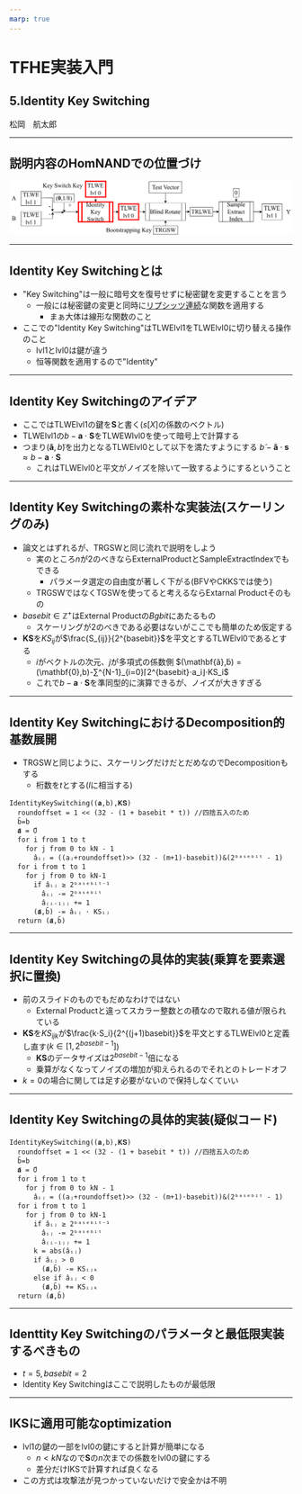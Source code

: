 ```yaml
---
marp: true
---
```

<!-- 
theme: default
size: 16:9
paginate: true
footer : ![](../../image/ccbysa.png) [licence](https://creativecommons.org/licenses/by-sa/4.0/)
style: |
  h1, h2, h3, h4, h5, header, footer {
        color: white;
    }
  section {
    background-color: #505050;
    color:white
  }
  table{
      color:black
  }
  code{
    color:black
  }
    a {
    font-weight:bold;
    color:#F00;
  } 
-->

<!-- page_number: true -->

# TFHE実装入門

## 5.Identity Key Switching

松岡　航太郎

---

## 説明内容のHomNANDでの位置づけ

![](../../image/IdentityKeySwitchingHomNANDdiagramreversed.png)

---

## Identity Key Switchingとは

- "Key Switching"は一般に暗号文を復号せずに秘密鍵を変更することを言う
  - 一般には秘密鍵の変更と同時に[リプシッツ連続](https://ja.wikipedia.org/wiki/%E3%83%AA%E3%83%97%E3%82%B7%E3%83%83%E3%83%84%E9%80%A3%E7%B6%9A)な関数を適用する
    - まぁ大体は線形な関数のこと
- ここでの"Identity Key Switching"はTLWElvl1をTLWElvl0に切り替える操作のこと
  - lvl1とlvl0は鍵が違う
  - 恒等関数を適用するので"Identity"

---

## Identity Key Switchingのアイデア

- ここではTLWElvl1の鍵を$\mathbf{S}$と書く($s[X]$の係数のベクトル)
- TLWElvl1の$b-\mathbf{a}⋅ \mathbf{S}$をTLWEWlvl0を使って暗号上で計算する
- つまり$(\mathbf{ã},b̃)$を出力となるTLWElvl0として以下を満たすようにする
$b̃-\mathbf{ã}⋅\mathbf{s} ≈ b-\mathbf{a}⋅ \mathbf{S}$
  - これはTLWElvl0と平文がノイズを除いて一致するようにするということ

---

## Identity Key Switchingの素朴な実装法(スケーリングのみ)

- 論文とはずれるが、TRGSWと同じ流れで説明をしよう
  - 実のところ$n$が2のべきならExternalProductとSampleExtractIndexでもできる
    - パラメータ選定の自由度が著しく下がる(BFVやCKKSでは使う)
  - TRGSWではなくTGSWを使ってると考えるならExtarnal Productそのもの
- $basebit∈\mathbb{Z}^+$はExternal Productの$Bgbit$にあたるもの
  - スケーリングが2のべきである必要はないがここでも簡単のため仮定する
- $\mathbf{KS}$を$KS_{ij}$が$\frac{S_{ij}}{2^{basebit}}$を平文とするTLWElvl0であるとする
  - $i$がベクトルの次元、$j$が多項式の係数側
$(\mathbf{ã},b̃) = (\mathbf{0},b)-∑^{N-1}_{i=0}⌈2^{basebit}⋅a_i⌋⋅KS_i$
  - これで$b-\mathbf{a}⋅ \mathbf{S}$を準同型的に演算できるが、ノイズが大きすぎる

---

## Identity Key SwitchingにおけるDecomposition的基数展開

- TRGSWと同じように、スケーリングだけだとだめなのでDecompositionもする
  - 桁数を$t$とする($l$に相当する)

```
IdentityKeySwitching((𝐚,b),𝐊𝐒)
  roundoffset = 1 << (32 - (1 + basebit * t)) //四捨五入のため
  b̄=b
  𝐚̄ = 0⃗
  for i from 1 to t
    for j from 0 to kN - 1
      âᵢⱼ = ((aⱼ+roundoffset)>> (32 - (m+1)⋅basebit))&(2ᵇᵃˢᵉᵇⁱᵗ - 1)
  for i from t to 1
    for j from 0 to kN-1
      if âᵢⱼ ≥ 2ᵇᵃˢᵉᵇⁱᵗ⁻¹
        âᵢⱼ -= 2ᵇᵃˢᵉᵇⁱᵗ
        â₍ᵢ₋₁₎ⱼ += 1
      (𝐚̄,b̄) -= âᵢⱼ ⋅ KSᵢⱼ
  return (𝐚̄,b̄)
```
---

## Identity Key Switchingの具体的実装(乗算を要素選択に置換)

- 前のスライドのものでもだめなわけではない
  - External Productと違ってスカラー整数との積なので取れる値が限られている
- $\mathbf{KS}$を$KS_{ijk}$が$\frac{k⋅S_i}{2^{(j+1)basebit}}$を平文とするTLWElvl0と定義し直す($k ∈ [1,2^{basebit-1}]$)
  - $\mathbf{KS}$のデータサイズは$2^{basebit-1}$倍になる
  - 乗算がなくなってノイズの増加が抑えられるのでそれとのトレードオフ
- $k=0$の場合に関しては足す必要がないので保持しなくていい

---

## Identity Key Switchingの具体的実装(疑似コード)

```
IdentityKeySwitching((𝐚,b),𝐊𝐒)
  roundoffset = 1 << (32 - (1 + basebit * t)) //四捨五入のため
  b̄=b
  𝐚̄ = 0⃗
  for i from 1 to t
    for j from 0 to kN - 1
      âᵢⱼ = ((aⱼ+roundoffset)>> (32 - (m+1)⋅basebit))&(2ᵇᵃˢᵉᵇⁱᵗ - 1)
  for i from t to 1
    for j from 0 to kN-1
      if âᵢⱼ ≥ 2ᵇᵃˢᵉᵇⁱᵗ⁻¹
        âᵢⱼ -= 2ᵇᵃˢᵉᵇⁱᵗ
        â₍ᵢ₋₁₎ⱼ += 1
      k = abs(âᵢⱼ)
      if âᵢⱼ > 0
        (𝐚̄,b̄) -= KSᵢⱼₖ
      else if âᵢⱼ < 0
        (𝐚̄,b̄) += KSᵢⱼₖ
  return (𝐚̄,b̄)
```

---


## Identtity Key Switchingのパラメータと最低限実装するべきもの

- $t = 5,basebit = 2$
- Identity Key Switchingはここで説明したものが最低限


---

## IKSに適用可能なoptimization

- lvl1の鍵の一部をlvl0の鍵にすると計算が簡単になる
  - $n<kN$なので$\mathbf{S}$の$n$次までの係数をlvl0の鍵にする
  - 差分だけIKSで計算すれば良くなる
- この方式は攻撃法が見つかっていないだけで安全かは不明
